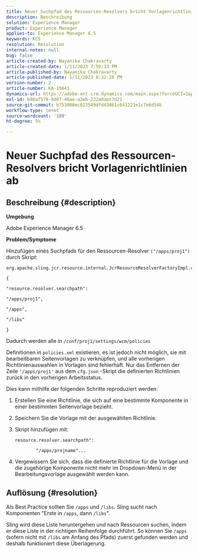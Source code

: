 ```yaml
---
title: Neuer Suchpfad des Ressourcen-Resolvers bricht Vorlagenrichtlinien ab
description: Beschreibung
solution: Experience Manager
product: Experience Manager
applies-to: Experience Manager 6.5
keywords: KCS
resolution: Resolution
internal-notes: null
bug: false
article-created-by: Nayanika Chakravarty
article-created-date: 1/11/2023 7:59:33 PM
article-published-by: Nayanika Chakravarty
article-published-date: 1/11/2023 8:32:28 PM
version-number: 2
article-number: KA-19841
dynamics-url: https://adobe-ent.crm.dynamics.com/main.aspx?forceUCI=1&pagetype=entityrecord&etn=knowledgearticle&id=0d136574-ea91-ed11-aad1-6045bd006e5a
exl-id: b86af578-9d07-46ae-a3eb-222a0aec7d21
source-git-commit: b753008ec622549dfd43861c641221e1c7e6d54b
workflow-type: tm+mt
source-wordcount: '189'
ht-degree: 5%

---
```


# Neuer Suchpfad des Ressourcen-Resolvers bricht Vorlagenrichtlinien ab

## Beschreibung {#description}


<b>Umgebung</b>

Adobe Experience Manager 6.5

<b>Problem/Symptome</b>

Hinzufügen eines Suchpfads für den Ressourcen-Resolver `("/apps/proj1")` durch Skript:


```
org.apache.sling.jcr.resource.internal.JcrResourceResolverFactoryImpl.cfg.json

{

"resource.resolver.searchpath":

"/apps/proj1",

"/apps",

"/libs"

}
```


Dadurch werden alle in `/conf/proj1/settings/wcm/policies`

Definitionen in `policies.xml` existieren, es ist jedoch nicht möglich, sie mit bearbeitbaren Seitenvorlagen zu verknüpfen, und alle vorherigen Richtlinienauswahlen in Vorlagen sind fehlerhaft. Nur das Entfernen der Zeile `'/apps/proj1'` aus dem `cfg.json` -Skript die definierten Richtlinien zurück in den vorherigen Arbeitsstatus.

Dies kann mithilfe der folgenden Schritte reproduziert werden:

1. Erstellen Sie eine Richtlinie, die sich auf eine bestimmte Komponente in einer bestimmten Seitenvorlage bezieht.


2. Speichern Sie die Vorlage mit der ausgewählten Richtlinie.


3. Skript hinzufügen mit:




   ```
   resource.resolver.searchpath":
   
           "/apps/projname"...
   ```



4. Vergewissern Sie sich, dass die definierte Richtlinie für die Vorlage und die zugehörige Komponente nicht mehr im Dropdown-Menü in der Bearbeitungsvorlage ausgewählt werden kann.



## Auflösung {#resolution}


Als Best Practice sollten Sie `/apps` und `/libs`. Sling sucht nach Komponenten &quot;Erste in `/apps`, dann `/libs`&quot;.

Sling wird diese Liste heruntergehen und nach Ressourcen suchen, indem er diese Liste in der richtigen Reihenfolge durchführt. So können Sie `/apps` (sofern nicht mit `/libs` am Anfang des Pfads) zuerst gefunden werden und deshalb funktioniert diese Überlagerung.
